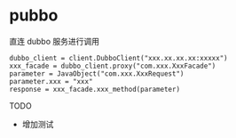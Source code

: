 # pubbo

直连 dubbo 服务进行调用

```
dubbo_client = client.DubboClient("xxx.xx.xx.xx:xxxxx")
xxx_facade = dubbo_client.proxy("com.xxx.XxxFacade")
parameter = JavaObject("com.xxx.XxxRequest")
parameter.xxx = "xxx"
response = xxx_facade.xxx_method(parameter)
```

TODO
- 增加测试
